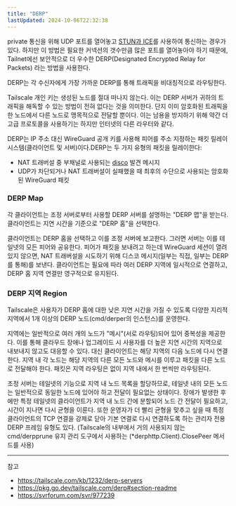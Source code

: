 ```yaml
---
title: "DERP"
lastUpdated: 2024-10-06T22:32:38
---
```

private 통신을 위해 UDP 포트를 열어놓고 [STUN과 ICE](/til/network/webrtc/)를 사용하여 통신하는 경우가 있다. 하지만 이 방법은 필요한 커넥션의 갯수만큼 많은 포트를 열어놓아야 하기 때문에, Tailnet에선 보안적으로 더 우수한 DERP(Designated Encrypted Relay for Packets) 라는 방법을 사용한다.

DERP는 각 수신자에게 가장 가까운 DERP를 통해 트래픽을 비대칭적으로 라우팅한다.

Tailscale 개인 키는 생성된 노드를 절대 떠나지 않는다. 이는 DERP 서버가 귀하의 트래픽을 해독할 수 있는 방법이 전혀 없다는 것을 의미한다. 단지 이미 암호화된 트래픽을 한 노드에서 다른 노드로 맹목적으로 전달할 뿐이다. 이는 남용을 방지하기 위해 약간 더 고급 프로토콜을 사용하기는 하지만 인터넷의 다른 라우터와 같다.

DERP는 IP 주소 대신 WireGuard 공개 키를 사용해 피어를 주소 지정하는 패킷 릴레이 시스템(클라이언트 및 서버)이다.DERP는 두 가지 유형의 패킷을 릴레이한다:

- NAT 트래버설 중 부채널로 사용되는 [disco](https://github.com/tailscale/tailscale/blob/main/disco/disco.go) 발견 메시지
- UDP가 차단되거나 NAT 트래버설이 실패했을 때 최후의 수단으로 사용되는 암호화된 WireGuard 패킷

### DERP Map

각 클라이언트는 조정 서버로부터 사용할 DERP 서버를 설명하는 "DERP 맵"을 받는다. 클라이언트는 지연 시간을 기준으로 "DERP 홈"을 선택한다.

클라이언트는 DERP 홈을 선택하고 이를 조정 서버에 보고한다. 그러면 서버는 이를 테일넷의 모든 피어와 공유한다. 피어가 패킷을 보내려고 하는데 WireGuard 세션이 열려 있지 않으면, NAT 트래버설을 시도하기 위해 디스코 메시지(일부는 직접, 일부는 DERP를 통해)를 보낸다. 클라이언트는 필요에 따라 여러 DERP 지역에 일시적으로 연결하고, DERP 홈 지역 연결만 영구적으로 유지된다.

### DERP 지역 Region

Tailscale은 사용자가 DERP 홈에 대한 낮은 지연 시간을 가질 수 있도록 다양한 지리적 지역에서 1개 이상의 DERP 노드(cmd/derper의 인스턴스)를 운영한다.

지역에는 일반적으로 여러 개의 노드가 "메시"(서로 라우팅)되어 있어 중복성을 제공한다. 이를 통해 클라우드 장애나 업그레이드 시 사용자를 더 높은 지연 시간의 지역으로 내보내지 않고도 대응할 수 있다. 대신 클라이언트는 해당 지역의 다음 노드에 다시 연결한다. 지역 내 각 노드는 해당 지역의 다른 모든 노드와 메시를 이루고 패킷을 다른 노드로 전달해야 한다. 패킷은 지역 라우팅은 없이 지역 내에서 한 번씩만 라우팅된다.

조정 서버는 테일넷의 기능으로 지역 내 노드 목록을 할당하므로, 테일넷 내의 모든 노드는 일반적으로 동일한 노드에 있어야 하고 전달이 필요없는 상태이다. 장애가 발생한 후에만 특정 테일넷의 클라이언트가 지역 내 노드 간에 분할되어 노드 간 전달이 필요하고, 시간이 지나면 다시 균형을 이룬다. 또한 운영자가 더 빨리 균형을 맞추고 싶을 때 특정 클라이언트의 TCP 연결을 강제로 닫아 기본 연결로 다시 연결하도록 하는 관리자 전용 DERP 프레임 유형도 있다. (Tailscale의 내부에서 거의 사용되지 않는 cmd/derpprune 유지 관리 도구에서 사용하는 (*derphttp.Client).ClosePeer 메서드를 사용)

---
참고

- <https://tailscale.com/kb/1232/derp-servers>
- <https://pkg.go.dev/tailscale.com/derp#section-readme>
- <https://svrforum.com/svr/977239>

